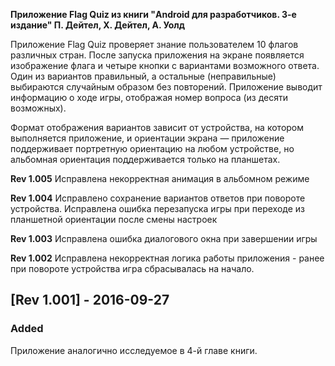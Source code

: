 <b>Приложение Flag Quiz из книги "Android для разработчиков. 3-е издание" П. Дейтел, Х. Дейтел, А. Уолд</b>

Приложение Flag Quiz проверяет знание пользователем 10 флагов различных стран. 
После запуска приложения на экране появляется изображение флага и четыре кнопки с вариантами возможного ответа. 
Один из вариантов правильный, а остальные (неправильные) выбираются случайным образом без повторений. 
Приложение выводит информацию о ходе игры, отображая номер вопроса (из десяти возможных).

Формат отображения вариантов зависит от устройства, на котором выполняется приложение, и ориентации экрана — 
приложение поддерживает портретную ориентацию на любом устройстве, но альбомная ориентация поддерживается только на планшетах.


<b>Rev 1.005</b> 
Исправлена некорректная анимация в альбомном режиме

<b>Rev 1.004</b> 
Исправлено сохранение вариантов ответов при повороте устройства. 
Исправлена ошибка перезапуска игры при переходе из планшетной ориентации после смены настроек

<b>Rev 1.003</b> 
Исправлена ошибка диалогового окна при завершении игры

<b>Rev 1.002</b>
Исправлена некорректная логика работы приложения - ранее при повороте устройства игра сбрасывалась на начало.

## [Rev 1.001] - 2016-09-27
### Added
Приложение аналогично исследуемое в 4-й главе книги.

